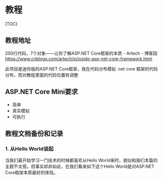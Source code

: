 # 教程

[TOC]

## 教程地址

200行代码，7个对象——让你了解ASP.NET Core框架的本质 - Artech - 博客园
https://www.cnblogs.com/artech/p/inside-asp-net-core-framework.html



此项目是迷你版的ASP.NET Core框架，我在代码分布模拟 .net core 框架的代码分布，而对教程里面的代码位置有调整

## ASP.NET Core Mini要求

- 简单
- 真实模拟
- 可执行

## 教程文档备份和记录

### 1. 从Hello World谈起

当我们最开始学习一门技术的时候都喜欢从Hello World来时，貌似和我们本篇的主题不太搭。但事实却非如此，在我们看来如下这个Hello World是对ASP.NET Core框架本质最好的体现。 

